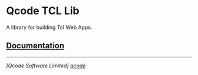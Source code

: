 Qcode TCL Lib
=============

A library for building Tcl Web Apps.

[Documentation](doc/index.md)
-----------------------------


----------------------------------
*[Qcode Software Limited] [qcode]*

[qcode]: http://www.qcode.co.uk "Qcode Software"
